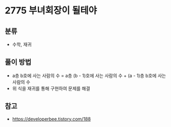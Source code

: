 # 2775 부녀회장이 될테야

## 분류
- 수학, 재귀

## 풀이 방법
- a층 b호에 사는 사람의 수 = a층 (b - 1)호에 사는 사람의 수 + (a - 1)층 b호에 사는 사람의 수
- 위 식을 재귀를 통해 구현하여 문제를 해결

## 참고
- https://developerbee.tistory.com/188
